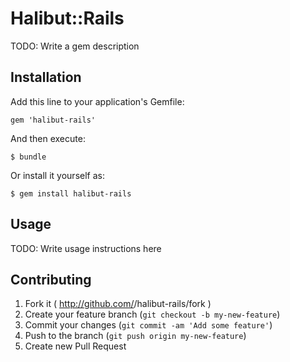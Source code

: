 # Halibut::Rails

TODO: Write a gem description

## Installation

Add this line to your application's Gemfile:

    gem 'halibut-rails'

And then execute:

    $ bundle

Or install it yourself as:

    $ gem install halibut-rails

## Usage

TODO: Write usage instructions here

## Contributing

1. Fork it ( http://github.com/<my-github-username>/halibut-rails/fork )
2. Create your feature branch (`git checkout -b my-new-feature`)
3. Commit your changes (`git commit -am 'Add some feature'`)
4. Push to the branch (`git push origin my-new-feature`)
5. Create new Pull Request
